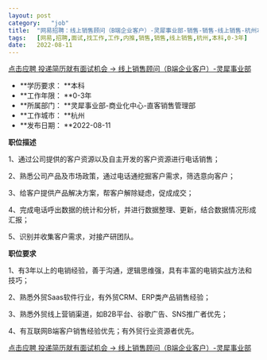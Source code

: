 ```yaml
---
layout:	post
category:	"job"
title:	"网易招聘：线上销售顾问（B端企业客户）-灵犀事业部-销售-销售-线上销售-杭州本科0-3年"
tags:	[网易,招聘,面试,找工作,工作,内推,销售,销售,线上销售,杭州,本科,0-3年]
date:	2022-08-11
---
```


[点击应聘 投递简历就有面试机会 ->  线上销售顾问（B端企业客户）-灵犀事业部](http://mobile.bole.netease.com/bole/boleDetail?id=38654&employeeId=346f03c3cda5f04c&key=all)



- **学历要求： **本科
- **工作年限： **0-3年
- **所属部门： **灵犀事业部-商业化中心-直客销售管理部
- **工作城市： **杭州
- **发布日期： **2022-08-11



**职位描述**

1、通过公司提供的客户资源以及自主开发的客户资源进行电话销售；

2、熟悉公司产品及市场政策，通过电话通挖掘客户需求，筛选意向客户；

3、给客户提供产品解决方案，帮客户解除疑虑，促成成交；

4、完成电话呼出数据的统计和分析，并进行数据整理、更新，结合数据情况形成汇报；

5、识别并收集客户需求，对接产研团队。



**职位要求**

1、有3年以上的电销经验，善于沟通，逻辑思维强，具有丰富的电销实战方法和技巧；

2、熟悉外贸Saas软件行业，有外贸CRM、ERP类产品销售经验；

3、熟悉外贸线上营销渠道，如B2B平台、谷歌广告、SNS推广者优先；

4、有互联网B端客户销售经验优先；有外贸行业资源者优先。



[点击应聘 投递简历就有面试机会 ->  线上销售顾问（B端企业客户）-灵犀事业部](http://mobile.bole.netease.com/bole/boleDetail?id=38654&employeeId=346f03c3cda5f04c&key=all)